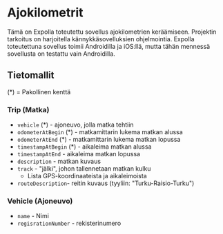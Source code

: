 # Ajokilometrit

Tämä on Expolla toteutettu sovellus ajokilometrien keräämiseen. Projektin tarkoitus on harjoitella kännykkäsovelluksien ohjelmointia. Expolla toteutettuna sovellus toimii Androidilla ja iOS:llä, mutta tähän mennessä sovellusta on testattu vain Androidilla.

## Tietomallit

(*) = Pakollinen kenttä

### Trip (Matka)

- `vehicle` (*) - ajoneuvo, jolla matka tehtiin
- `odometerAtBegin` (*) - matkamittarin lukema matkan alussa
- `odometerAtEnd` (*) - matkamittarin lukema matkan lopussa
- `timestampAtBegin` (*) - aikaleima matkan alussa
- `timestampAtEnd` - aikaleima matkan lopussa
- `description` - matkan kuvaus
- `track` - "jälki", johon tallennetaan matkan kulku
    * Lista GPS-koordinaateista ja aikaleimoista
- `routeDescription`- reitin kuvaus (tyyliin: "Turku-Raisio-Turku")


### Vehicle (Ajoneuvo)

- `name` - Nimi
- `regisrationNumber` - rekisterinumero
